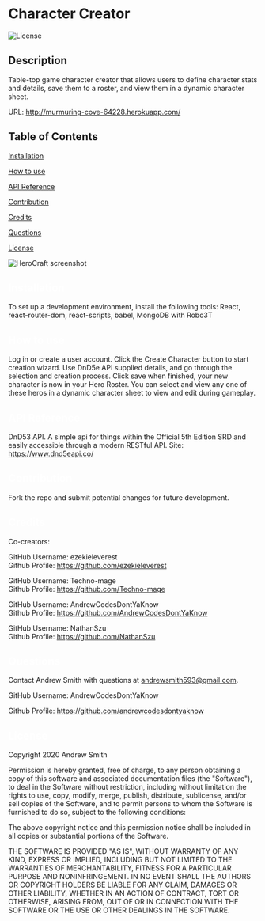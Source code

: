 # Character Creator
  ![License](https://img.shields.io/badge/License-MIT-yellow.svg)
  ## Description
  Table-top game character creator that allows users to define character stats and details, save them to a roster, and view them in a dynamic character sheet.

  URL: http://murmuring-cove-64228.herokuapp.com/
  
  
  ## Table of Contents

  <a href='#Installation'>Installation</a>

  <a href='#How to use'>How to use</a>
  
  <a href='#API Reference'>API Reference</a>
  
  <a href='#Contribution'>Contribution</a>

  <a href='#Credits'>Credits</a>

  <a href='#Questions'>Questions</a>
  
  <a href='#License'>License</a>
  
  ![HeroCraft screenshot](https://drive.google.com/file/d/1JQZYHjVHzKv-AaNoB7Hf5nzxYznln5i9/view?usp=sharing)


  ## <a id='Installation' style='color:white;'>Installation</a>
  To set up a development environment, install the following tools: React, react-router-dom, react-scripts, babel, MongoDB with Robo3T

  ## <a id='How to use' style='color:white;'>How to use</a>
  Log in or create a user account. Click the Create Character button to start creation wizard. Use DnD5e API supplied details, and go through the selection and creation process. Click save when finished, your new character is now in your Hero Roster. You can select and view any one of these heros in a dynamic character sheet to view and edit during gameplay.
  
  ## <a id='API Reference' style='color:white;'>API Reference</a>
DnD53 API. A simple api for things within the Official 5th Edition SRD
and easily accessible through a modern RESTful API. Site: https://www.dnd5eapi.co/ 

  ## <a id='Contribution' style='color:white;'>Contribution</a>
  Fork the repo and submit potential changes for future development.
  
  ## <a id='Credits' style='color:white;'>Credits</a>
  Co-creators:

  GitHub Username: ezekieleverest <br>Github Profile: <a href='https://github.com/ezekieleverest'>https://github.com/ezekieleverest</a>

  GitHub Username: Techno-mage <br>Github Profile: <a href='https://github.com/Techno-mage'>https://github.com/Techno-mage</a>

  GitHub Username: AndrewCodesDontYaKnow <br>Github Profile: <a href='https://github.com/AndrewCodesDontYaKnow'>https://github.com/AndrewCodesDontYaKnow</a>

  GitHub Username: NathanSzu <br>Github Profile: <a href='https://github.com/NathanSzu'>https://github.com/NathanSzu</a>

  
  ## <a id='Questions' style='color:white;'>Questions</a>
  Contact Andrew Smith with questions at andrewsmith593@gmail.com.

  GitHub Username: AndrewCodesDontYaKnow

  Github Profile: <a href='https://github.com/andrewcodesdontyaknow'>https://github.com/andrewcodesdontyaknow</a>
  
 
 ## <a id='License' style='color:white;'>License</a>
Copyright 2020 Andrew Smith

Permission is hereby granted, free of charge, to any person obtaining a copy of this software and associated documentation files (the "Software"), to deal in the Software without restriction, including without limitation the rights to use, copy, modify, merge, publish, distribute, sublicense, and/or sell copies of the Software, and to permit persons to whom the Software is furnished to do so, subject to the following conditions:

The above copyright notice and this permission notice shall be included in all copies or substantial portions of the Software.

THE SOFTWARE IS PROVIDED "AS IS", WITHOUT WARRANTY OF ANY KIND, EXPRESS OR IMPLIED, INCLUDING BUT NOT LIMITED TO THE WARRANTIES OF MERCHANTABILITY, FITNESS FOR A PARTICULAR PURPOSE AND NONINFRINGEMENT. IN NO EVENT SHALL THE AUTHORS OR COPYRIGHT HOLDERS BE LIABLE FOR ANY CLAIM, DAMAGES OR OTHER LIABILITY, WHETHER IN AN ACTION OF CONTRACT, TORT OR OTHERWISE, ARISING FROM, OUT OF OR IN CONNECTION WITH THE SOFTWARE OR THE USE OR OTHER DEALINGS IN THE SOFTWARE.
  

  <!-- Email: andrewsmith593@gmail.com -->

